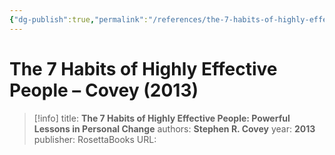 ```yaml
---
{"dg-publish":true,"permalink":"/references/the-7-habits-of-highly-effective-people-covey-2013/"}
---
```



# The 7 Habits of Highly Effective People – Covey (2013)

> [!info]
> title: **The 7 Habits of Highly Effective People: Powerful Lessons in Personal Change**
> authors: **Stephen R. Covey**
> year: **2013**
> publisher: RosettaBooks
> URL: 



